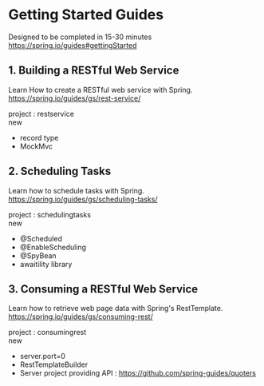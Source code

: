 # Getting Started Guides  
Designed to be completed in 15-30 minutes  
https://spring.io/guides#gettingStarted  


## 1. Building a RESTful Web Service  
  
Learn How to create a RESTful web service with Spring.  
https://spring.io/guides/gs/rest-service/  
  
project : restservice  
new
- record type
- MockMvc


## 2. Scheduling Tasks
  
Learn how to schedule tasks with Spring.  
https://spring.io/guides/gs/scheduling-tasks/  

project : schedulingtasks  
new
- @Scheduled
- @EnableScheduling
- @SpyBean
- awaitility library


## 3. Consuming a RESTful Web Service
  
Learn how to retrieve web page data with Spring's RestTemplate.  
https://spring.io/guides/gs/consuming-rest/  
  
project : consumingrest  
new  
- server.port=0  
- RestTemplateBuilder  
- Server project providing API : https://github.com/spring-guides/quoters  
